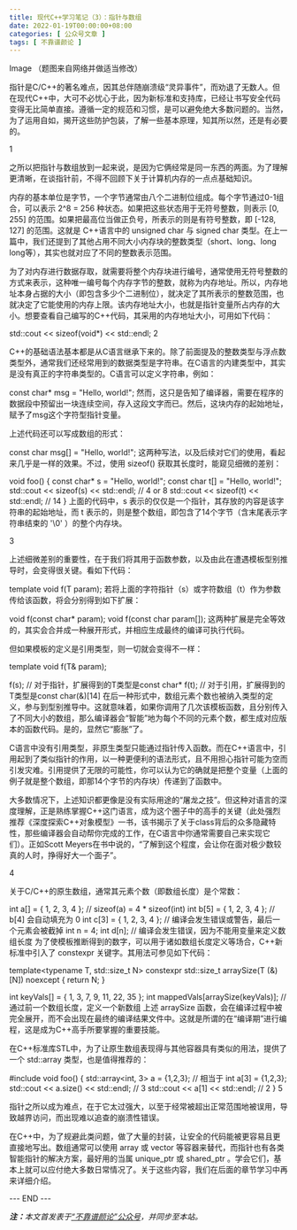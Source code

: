 ```yaml
---
title: 现代C++学习笔记（3）：指针与数组
date: 2022-01-19T00:00:00+08:00
categories: [ 公众号文章 ]
tags: [ 不靠谱颜论 ]
---
```


Image
（题图来自网络并做适当修改）

指针是C/C++的著名难点，因其总伴随崩溃级“灵异事件”，而劝退了无数人。但在现代C++中，大可不必忧心于此，因为新标准和支持库，已经让书写安全代码变得无比简单直接。遵循一定的规范和习惯，是可以避免绝大多数问题的。当然，为了运用自如，揭开这些防护包装，了解一些基本原理，知其所以然，还是有必要的。

1

之所以把指针与数组放到一起来说，是因为它俩经常是同一东西的两面。为了理解更清晰，在谈指针前，不得不回顾下关于计算机内存的一点点基础知识。

内存的基本单位是字节，一个字节通常由八个二进制位组成。每个字节通过0-1组合，可以表示 2^8 = 256 种状态。如果把这些状态用于无符号整数，则表示 [0, 255] 的范围。如果把最高位当做正负号，所表示的则是有符号整数，即 [-128, 127] 的范围。这就是 C++语言中的 unsigned char 与 signed char 类型。在上一篇中，我们还提到了其他占用不同大小内存块的整数类型（short、long、long long等），其实也就对应了不同的整数表示范围。

为了对内存进行数据存取，就需要将整个内存块进行编号，通常使用无符号整数的方式来表示，这种唯一编号每个内存字节的整数，就称为内存地址。所以，内存地址本身占据的大小（即包含多少个二进制位），就决定了其所表示的整数范围，也就决定了它能使用的内存上限。该内存地址大小，也就是指针变量所占内存的大小。想要查看自己编写的C++代码，其采用的内存地址大小，可用如下代码：

std::cout << sizeof(void*) << std::endl;
2

C++的基础语法基本都是从C语言继承下来的。除了前面提及的整数类型与浮点数类型外，通常我们还经常用到的数据类型是字符串。在C语言的内建类型中，其实是没有真正的字符串类型的。C语言可以定义字符串，例如：

const char* msg = "Hello, world!";
然而，这只是告知了编译器，需要在程序的数据段中预留出一块连续空间，存入这段文字而已。然后，这块内存的起始地址，赋予了msg这个字符型指针变量。

上述代码还可以写成数组的形式：

const char msg[] = "Hello, world!";
这两种写法，以及后续对它们的使用，看起来几乎是一样的效果。不过，使用 sizeof() 获取其长度时，能窥见细微的差别：

void foo() {
  const char* s = "Hello, world!";
  const char t[] = "Hello, world!";
  std::cout << sizeof(s) << std::endl; // 4 or 8
  std::cout << sizeof(t) << std::endl; // 14
}
上面的代码中，s 表示的仅仅是一个指针，其存放的内容是该字符串的起始地址，而 t 表示的，则是整个数组，即包含了14个字节（含末尾表示字符串结束的 '\0' ）的整个内存块。

3

上述细微差别的重要性，在于我们将其用于函数参数，以及由此在遭遇模板型别推导时，会变得很关键。看如下代码：

template<typename T>
void f(T param);
若将上面的字符指针（s）或字符数组（t）作为参数传给该函数，将会分别得到如下扩展：

void f(const char* param);
void f(const char param[]);
这两种扩展是完全等效的，其实会合并成一种展开形式，并相应生成最终的编译可执行代码。

但如果模板的定义是引用类型，则一切就会变得不一样：

template<typename T>
void f(T& param);

f(s); // 对于指针，扩展得到的T类型是const char*
f(t); // 对于引用，扩展得到的T类型是const char(&)[14]
在后一种形式中，数组元素个数也被纳入类型的定义，参与到型别推导中。这就意味着，如果你调用了几次该模板函数，且分别传入了不同大小的数组，那么编译器会“智能”地为每个不同的元素个数，都生成对应版本的函数代码。是的，显然它“膨胀”了。

C语言中没有引用类型，非原生类型只能通过指针传入函数。而在C++语言中，引用起到了类似指针的作用，以一种更便利的语法形式，且不用担心指针可能为空而引发灾难。引用提供了无限的可能性，你可以认为它的确就是把整个变量（上面的例子就是整个数组，即那14个字节的内存块）传递到了函数中。

大多数情况下，上述知识都更像是没有实际用途的“屠龙之技”。但这种对语言的深度理解，正是熟练掌握C++这门语言，成为这个圈子中的高手的关键（此处强烈推荐《深度探索C++对象模型》一书，该书揭示了关于class背后的众多隐藏特性，那些编译器会自动帮你完成的工作，在C语言中你通常需要自己来实现它们）。正如Scott Meyers在书中说的，“了解到这个程度，会让你在面对极少数较真的人时，挣得好大一个面子”。

4

关于C/C++的原生数组，通常其元素个数（即数组长度）是个常数：

int a[] = { 1, 2, 3, 4 }; // sizeof(a) = 4 * sizeof(int)
int b[5] = { 1, 2, 3, 4 }; // b[4] 会自动填充为 0
int c[3] = { 1, 2, 3, 4 }; // 编译会发生错误或警告，最后一个元素会被截掉
int n = 4;
int d[n]; // 编译会发生错误，因为不能用变量来定义数组长度
为了使模板推断得到的数字，可以用于诸如数组长度定义等场合，C++新标准中引入了 constexpr 关键字。其用法可参见如下代码：

template<typename T, std::size_t N>
constexpr std::size_t arraySize(T (&)[N]) noexcept
{
  return N;
}

int keyVals[] = { 1, 3, 7, 9, 11, 22, 35 };
int mappedVals[arraySize(keyVals)]; // 通过前一个数组长度，定义一个新数组
上述 arraySize 函数，会在编译过程中被完全展开，而不会出现在最终的编译结果文件中。这就是所谓的在“编译期”进行编程，这是成为C++高手所要掌握的重要技能。

在C++标准库STL中，为了让原生数组表现得与其他容器具有类似的用法，提供了一个 std::array 类型，也是值得推荐的：

#include <array>
void foo()
{
  std::array<int, 3> a = {1,2,3}; // 相当于 int a[3] = {1,2,3};
  std::cout << a.size() << std::endl; // 3
  std::cout << a[1] << std::endl; // 2
}
5

指针之所以成为难点，在于它太过强大，以至于经常被超出正常范围地被误用，导致越界访问，而出现难以追查的崩溃性错误。

在C++中，为了规避此类问题，做了大量的封装，让安全的代码能被更容易且更直接地写出。数组通常可以使用 array 或 vector 等容器来替代，而指针也有各类智能指针的解决方案，最好用的当属 unique_ptr 或 shared_ptr 。学会它们，基本上就可以应付绝大多数日常情况了。关于这些内容，我们在后面的章节学习中再来详细介绍。

<div class="p-5 text-center">--- END ---</div>

<i><b>注：</b>本文首发表于[“不靠谱颜论”公众号](https://mp.weixin.qq.com/s/zieV1X1z2YpNUp0ydv3a_g)，并同步至本站。</i>
